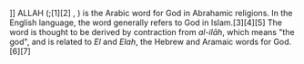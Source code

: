 ]] ALLAH (;[1][2] , ) is the Arabic word for God in Abrahamic religions. In the English language, the word generally refers to God in Islam.[3][4][5] The word is thought to be derived by contraction from _al-ilāh_, which means "the god", and is related to _El_ and _Elah_, the Hebrew and Aramaic words for God.[6][7]
